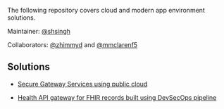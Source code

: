 The following repository covers cloud and modern app environment solutions.

Maintainer: [@shsingh](https://github.com/shsingh)

Collaborators: [@zhimmyd](https://github.com/zhimmyd) and [@mmclarenf5](https://github.com/mmclarenF5)

## Solutions

- [Secure Gateway Services using public cloud](https://github.com/apcj-f5/ausfed-sig/tree/58abf25830ab49cde22f1ccc97485637bad9c636)

- [Health API gateway for FHIR records built using DevSecOps pipeline](https://github.com/apcj-f5/hapi-fhir/tree/b004c8a04f1d0d1a0a75738fb820b7d64d08a3ab)
